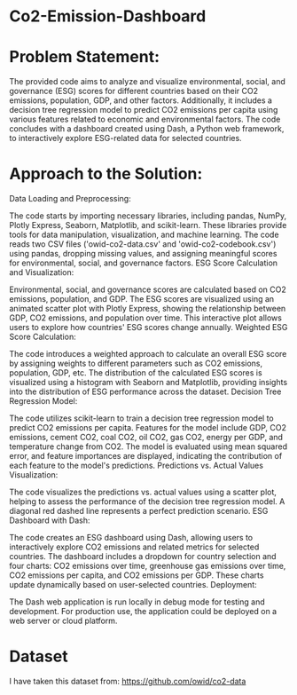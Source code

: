 # Co2-Emission-Dashboard
# Problem Statement:
The provided code aims to analyze and visualize environmental, social, and governance (ESG) scores for different countries based on their CO2 emissions, population, GDP, and other factors. Additionally, it includes a decision tree regression model to predict CO2 emissions per capita using various features related to economic and environmental factors. The code concludes with a dashboard created using Dash, a Python web framework, to interactively explore ESG-related data for selected countries.

# Approach to the Solution:

Data Loading and Preprocessing:

The code starts by importing necessary libraries, including pandas, NumPy, Plotly Express, Seaborn, Matplotlib, and scikit-learn. These libraries provide tools for data manipulation, visualization, and machine learning.
The code reads two CSV files ('owid-co2-data.csv' and 'owid-co2-codebook.csv') using pandas, dropping missing values, and assigning meaningful scores for environmental, social, and governance factors.
ESG Score Calculation and Visualization:

Environmental, social, and governance scores are calculated based on CO2 emissions, population, and GDP.
The ESG scores are visualized using an animated scatter plot with Plotly Express, showing the relationship between GDP, CO2 emissions, and population over time. This interactive plot allows users to explore how countries' ESG scores change annually.
Weighted ESG Score Calculation:

The code introduces a weighted approach to calculate an overall ESG score by assigning weights to different parameters such as CO2 emissions, population, GDP, etc.
The distribution of the calculated ESG scores is visualized using a histogram with Seaborn and Matplotlib, providing insights into the distribution of ESG performance across the dataset.
Decision Tree Regression Model:

The code utilizes scikit-learn to train a decision tree regression model to predict CO2 emissions per capita. Features for the model include GDP, CO2 emissions, cement CO2, coal CO2, oil CO2, gas CO2, energy per GDP, and temperature change from CO2.
The model is evaluated using mean squared error, and feature importances are displayed, indicating the contribution of each feature to the model's predictions.
Predictions vs. Actual Values Visualization:

The code visualizes the predictions vs. actual values using a scatter plot, helping to assess the performance of the decision tree regression model. A diagonal red dashed line represents a perfect prediction scenario.
ESG Dashboard with Dash:

The code creates an ESG dashboard using Dash, allowing users to interactively explore CO2 emissions and related metrics for selected countries.
The dashboard includes a dropdown for country selection and four charts: CO2 emissions over time, greenhouse gas emissions over time, CO2 emissions per capita, and CO2 emissions per GDP. These charts update dynamically based on user-selected countries.
Deployment:

The Dash web application is run locally in debug mode for testing and development. For production use, the application could be deployed on a web server or cloud platform.

# Dataset
I have taken this dataset from: https://github.com/owid/co2-data
